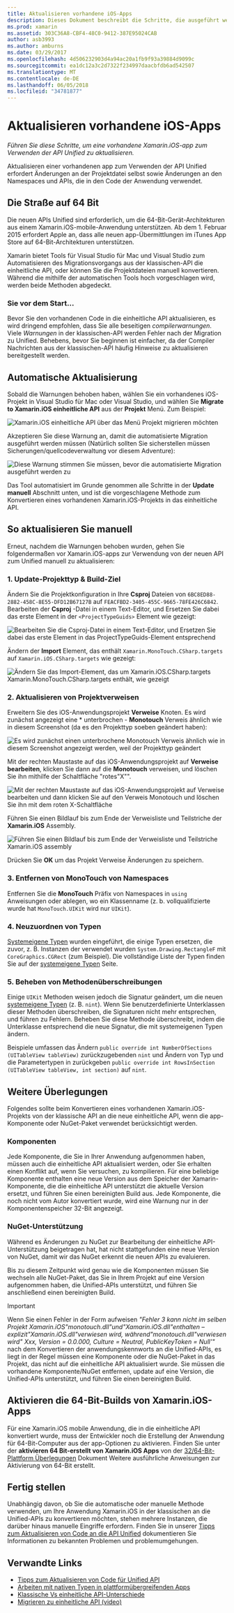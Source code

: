 ```yaml
---
title: Aktualisieren vorhandene iOS-Apps
description: Dieses Dokument beschreibt die Schritte, die ausgeführt werden müssen, um eine app Xamarin.iOS aus der klassischen-API an die API Unified aktualisieren.
ms.prod: xamarin
ms.assetid: 303C36A8-CBF4-48C0-9412-387E95024CAB
author: asb3993
ms.author: amburns
ms.date: 03/29/2017
ms.openlocfilehash: 4d506232903d4a94ac20a1fb9f93a39884d9099c
ms.sourcegitcommit: ea1dc12a3c2d7322f234997daacbfdb6ad542507
ms.translationtype: MT
ms.contentlocale: de-DE
ms.lasthandoff: 06/05/2018
ms.locfileid: "34781877"
---
```

# <a name="updating-existing-ios-apps"></a>Aktualisieren vorhandene iOS-Apps

_Führen Sie diese Schritte, um eine vorhandene Xamarin.iOS-app zum Verwenden der API Unified zu aktualisieren._

Aktualisieren einer vorhandenen app zum Verwenden der API Unified erfordert Änderungen an der Projektdatei selbst sowie Änderungen an den Namespaces und APIs, die in den Code der Anwendung verwendet.

## <a name="the-road-to-64-bits"></a>Die Straße auf 64 Bit

Die neuen APIs Unified sind erforderlich, um die 64-Bit-Gerät-Architekturen aus einem Xamarin.iOS-mobile-Anwendung unterstützen. Ab dem 1. Februar 2015 erfordert Apple an, dass alle neuen app-Übermittlungen im iTunes App Store auf 64-Bit-Architekturen unterstützen.

Xamarin bietet Tools für Visual Studio für Mac und Visual Studio zum Automatisieren des Migrationsvorgangs aus der klassischen-API die einheitliche API, oder können Sie die Projektdateien manuell konvertieren. Während die mithilfe der automatischen Tools hoch vorgeschlagen wird, werden beide Methoden abgedeckt.

### <a name="before-you-start"></a>Sie vor dem Start...

Bevor Sie den vorhandenen Code in die einheitliche API aktualisieren, es wird dringend empfohlen, dass Sie alle beseitigen *compilerwarnungen*. Viele *Warnungen* in der klassischen-API werden Fehler nach der Migration zu Unified. Behebens, bevor Sie beginnen ist einfacher, da der Compiler Nachrichten aus der klassischen-API häufig Hinweise zu aktualisieren bereitgestellt werden.

## <a name="automated-updating"></a>Automatische Aktualisierung

Sobald die Warnungen behoben haben, wählen Sie ein vorhandenes iOS-Projekt in Visual Studio für Mac oder Visual Studio, und wählen Sie **Migrate to Xamarin.iOS einheitliche API** aus der **Projekt** Menü. Zum Beispiel:

![](updating-ios-apps-images/beta-tool1.png "Xamarin.iOS einheitliche API über das Menü Projekt migrieren möchten")

Akzeptieren Sie diese Warnung an, damit die automatisierte Migration ausgeführt werden müssen (Natürlich sollten Sie sicherstellen müssen Sicherungen/quellcodeverwaltung vor diesem Adventure):

![](updating-ios-apps-images/beta-tool2.png "Diese Warnung stimmen Sie müssen, bevor die automatisierte Migration ausgeführt werden zu")

Das Tool automatisiert im Grunde genommen alle Schritte in der **Update manuell** Abschnitt unten, und ist die vorgeschlagene Methode zum Konvertieren eines vorhandenen Xamarin.iOS-Projekts in das einheitliche API.

## <a name="steps-to-update-manually"></a>So aktualisieren Sie manuell

Erneut, nachdem die Warnungen behoben wurden, gehen Sie folgendermaßen vor Xamarin.iOS-apps zur Verwendung von der neuen API zum Unified manuell zu aktualisieren:

### <a name="1-update-project-type--build-target"></a>1. Update-Projekttyp & Build-Ziel

Ändern Sie die Projektkonfiguration in Ihre **Csproj** Dateien von `6BC8ED88-2882-458C-8E55-DFD12B67127B` auf `FEACFBD2-3405-455C-9665-78FE426C6842`. Bearbeiten der **Csproj** -Datei in einem Text-Editor, und Ersetzen Sie dabei das erste Element in der `<ProjectTypeGuids>` Element wie gezeigt:

![](updating-ios-apps-images/csproj.png "Bearbeiten Sie die Csproj-Datei in einem Text-Editor, und Ersetzen Sie dabei das erste Element in das ProjectTypeGuids-Element entsprechend")

Ändern der **Import** Element, das enthält `Xamarin.MonoTouch.CSharp.targets` auf `Xamarin.iOS.CSharp.targets` wie gezeigt:

![](updating-ios-apps-images/csproj2.png "Ändern Sie das Import-Element, das um Xamarin.iOS.CSharp.targets Xamarin.MonoTouch.CSharp.targets enthält, wie gezeigt")

### <a name="2-update-project-references"></a>2. Aktualisieren von Projektverweisen

Erweitern Sie des iOS-Anwendungsprojekt **Verweise** Knoten. Es wird zunächst angezeigt eine * unterbrochen - **Monotouch** Verweis ähnlich wie in diesem Screenshot (da es den Projekttyp soeben geändert haben):

![](updating-ios-apps-images/references.png "Es wird zunächst einen unterbrochene Monotouch Verweis ähnlich wie in diesem Screenshot angezeigt werden, weil der Projekttyp geändert")

Mit der rechten Maustaste auf das iOS-Anwendungsprojekt auf **Verweise bearbeiten**, klicken Sie dann auf die **Monotouch** verweisen, und löschen Sie ihn mithilfe der Schaltfläche "rotes"X"".

![](updating-ios-apps-images/references-delete-monotouch-sml.png "Mit der rechten Maustaste auf das iOS-Anwendungsprojekt auf Verweise bearbeiten und dann klicken Sie auf den Verweis Monotouch und löschen Sie ihn mit dem roten X-Schaltfläche")

Führen Sie einen Bildlauf bis zum Ende der Verweisliste und Teilstriche der **Xamarin.iOS** Assembly.

![](updating-ios-apps-images/references-add-xamarinios-sml.png "Führen Sie einen Bildlauf bis zum Ende der Verweisliste und Teilstriche Xamarin.iOS assembly")

Drücken Sie **OK** um das Projekt Verweise Änderungen zu speichern.

### <a name="3-remove-monotouch-from-namespaces"></a>3. Entfernen von MonoTouch von Namespaces

Entfernen Sie die **MonoTouch** Präfix von Namespaces in `using` Anweisungen oder ablegen, wo ein Klassenname (z. b. vollqualifizierte wurde hat `MonoTouch.UIKit` wird nur `UIKit`).

### <a name="4-remap-types"></a>4. Neuzuordnen von Typen

[Systemeigene Typen](~/cross-platform/macios/nativetypes.md) wurden eingeführt, die einige Typen ersetzen, die zuvor, z. B. Instanzen der verwendet wurden `System.Drawing.RectangleF` mit `CoreGraphics.CGRect` (zum Beispiel). Die vollständige Liste der Typen finden Sie auf der [systemeigene Typen](~/cross-platform/macios/nativetypes.md) Seite.

### <a name="5-fix-method-overrides"></a>5. Beheben von Methodenüberschreibungen

Einige `UIKit` Methoden weisen jedoch die Signatur geändert, um die neuen [systemeigene Typen](~/cross-platform/macios/nativetypes.md) (z. B. `nint`). Wenn Sie benutzerdefinierte Unterklassen dieser Methoden überschreiben, die Signaturen nicht mehr entsprechen, und führen zu Fehlern. Beheben Sie diese Methode überschreibt, indem die Unterklasse entsprechend die neue Signatur, die mit systemeigenen Typen ändern.

Beispiele umfassen das Ändern `public override int NumberOfSections (UITableView tableView)` zurückzugebenden `nint` und Ändern von Typ und die Parametertypen in zurückgeben `public override int RowsInSection (UITableView tableView, int section)` auf `nint`.

## <a name="considerations"></a>Weitere Überlegungen

Folgendes sollte beim Konvertieren eines vorhandenen Xamarin.iOS-Projekts von der klassische API an die neue einheitliche API, wenn die app-Komponente oder NuGet-Paket verwendet berücksichtigt werden.

### <a name="components"></a>Komponenten

Jede Komponente, die Sie in Ihrer Anwendung aufgenommen haben, müssen auch die einheitliche API aktualisiert werden, oder Sie erhalten einen Konflikt auf, wenn Sie versuchen, zu kompilieren. Für eine beliebige Komponente enthalten eine neue Version aus dem Speicher der Xamarin-Komponente, die die einheitliche API unterstützt die aktuelle Version ersetzt, und führen Sie einen bereinigten Build aus. Jede Komponente, die noch nicht vom Autor konvertiert wurde, wird eine Warnung nur in der Komponentenspeicher 32-Bit angezeigt.

### <a name="nuget-support"></a>NuGet-Unterstützung

Während es Änderungen zu NuGet zur Bearbeitung der einheitliche API-Unterstützung beigetragen hat, hat nicht stattgefunden eine neue Version von NuGet, damit wir das NuGet erkennt die neuen APIs zu evaluieren.

Bis zu diesem Zeitpunkt wird genau wie die Komponenten müssen Sie wechseln alle NuGet-Paket, das Sie in Ihrem Projekt auf eine Version aufgenommen haben, die Unified-APIs unterstützt, und führen Sie anschließend einen bereinigten Build.

> [!IMPORTANT]
> Wenn Sie einen Fehler in der Form aufweisen _"Fehler 3 kann nicht im selben Projekt Xamarin.iOS"monotouch.dll"und"Xamarin.iOS.dll"enthalten – explizit"Xamarin.iOS.dll"verwiesen wird, während"monotouch.dll"verwiesen wird" Xxx, Version = 0.0.000, Culture = Neutral, PublicKeyToken = Null'"_ nach dem Konvertieren der anwendungskennworts an die Unified-APIs, es liegt in der Regel müssen eine Komponente oder die NuGet-Paket in das Projekt, das nicht auf die einheitliche API aktualisiert wurde. Sie müssen die vorhandene Komponente/NuGet entfernen, update auf eine Version, die Unified-APIs unterstützt, und führen Sie einen bereinigten Build.

## <a name="enabling-64-bit-builds-of-xamarinios-apps"></a>Aktivieren die 64-Bit-Builds von Xamarin.iOS-Apps

Für eine Xamarin.iOS mobile Anwendung, die in die einheitliche API konvertiert wurde, muss der Entwickler noch die Erstellung der Anwendung für 64-Bit-Computer aus der app-Optionen zu aktivieren. Finden Sie unter der **aktivieren 64 Bit-erstellt von Xamarin.iOS Apps** von der [32/64-Bit-Plattform Überlegungen](~/cross-platform/macios/32-and-64/index.md#enable-64) Dokument Weitere ausführliche Anweisungen zur Aktivierung von 64-Bit erstellt.

## <a name="finishing-up"></a>Fertig stellen

Unabhängig davon, ob Sie die automatische oder manuelle Methode verwenden, um Ihre Anwendung Xamarin.iOS in der klassischen an die Unified-APIs zu konvertieren möchten, stehen mehrere Instanzen, die darüber hinaus manuelle Eingriffe erfordern. Finden Sie in unserer [Tipps zum Aktualisieren von Code an die API Unified](~/cross-platform/macios/unified/updating-tips.md) dokumentieren Sie Informationen zu bekannten Problemen und problemumgehungen.

## <a name="related-links"></a>Verwandte Links

- [Tipps zum Aktualisieren von Code für Unified API](~/cross-platform/macios/unified/updating-tips.md)
- [Arbeiten mit nativen Typen in plattformübergreifenden Apps](~/cross-platform/macios/native-types-cross-platform.md)
- [Klassische Vs einheitliche API-Unterschiede](https://developer.xamarin.com/releases/ios/api_changes/classic-vs-unified-8.6.0/)
- [Migrieren zu einheitliche API (video)](http://university.xamarin.com/lightninglectures/migrating-to-the-unified-api)
